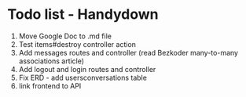 # Todo list - Handydown
1. Move Google Doc to .md file 
2. Test items#destroy controller action
3. Add messages routes and controller (read Bezkoder many-to-many associations article)
4. Add logout and login routes and controller
5. Fix ERD - add usersconversations table
6. link frontend to API